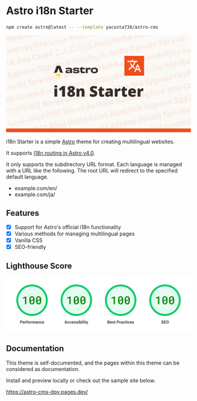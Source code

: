 # Astro i18n Starter

```sh
npm create astro@latest -- --template yacosta738/astro-cms
```

[![Logo Image](docs/hero.svg)](https://astro-cms-dpv.pages.dev/ "See document")

i18n Starter is a simple [Astro](https://astro.build) theme for creating multilingual websites.

It supports [i18n routing in Astro v4.0](https://docs.astro.build/en/guides/internationalization/).

It only supports the subdirectory URL format. Each language is managed with a URL like the following. The root URL will redirect to the specified default language.

- example.com/en/
- example.com/ja/

## Features

- [x] Support for Astro's official i18n functionality
- [x] Various methods for managing multilingual pages
- [x] Vanilla CSS
- [x] SEO-friendly

## Lighthouse Score

[![All scores are 100.](docs/lighthouse.png)](https://pagespeed.web.dev/analysis/https-astro-i18n-starter-pages-dev-en/8sg3q21r6c?form_factor=desktop "Check score")

## Documentation

This theme is self-documented, and the pages within this theme can be considered as documentation.

Install and preview locally or check out the sample site below.

<https://astro-cms-dpv.pages.dev/>
